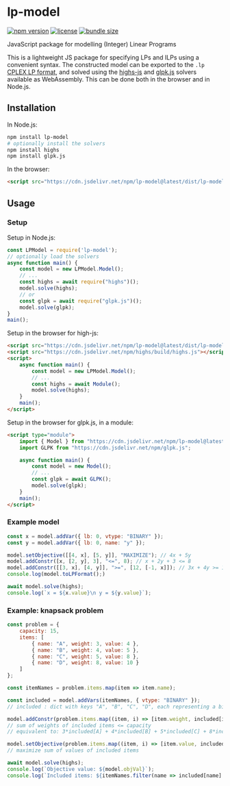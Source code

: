 # lp-model

[![npm version](https://badgen.net/npm/v/lp-model)](https://www.npmjs.com/package/lp-model)
[![license](https://badgen.net/npm/license/lp-model)](https://www.npmjs.com/package/lp-model)
[![bundle size](https://badgen.net/bundlephobia/min/lp-model)](https://bundlephobia.com/result?p=lp-model)

JavaScript package for modelling (Integer) Linear Programs

This is a lightweight JS package for specifying LPs and ILPs using a convenient syntax. The constructed model can be exported to the `.lp` [CPLEX LP format](https://web.mit.edu/lpsolve/doc/CPLEX-format.htm), and solved using the [highs-js](https://github.com/lovasoa/highs-js) and [glpk.js](https://github.com/jvail/glpk.js) solvers available as WebAssembly. This can be done both in the browser and in Node.js.

## Installation

In Node.js:

```bash
npm install lp-model
# optionally install the solvers
npm install highs
npm install glpk.js
```

In the browser:

```html
<script src="https://cdn.jsdelivr.net/npm/lp-model@latest/dist/lp-model.min.js"></script>
```

## Usage

### Setup

Setup in Node.js:

```javascript
const LPModel = require('lp-model');
// optionally load the solvers
async function main() {
    const model = new LPModel.Model();
    // ...
    const highs = await require("highs")();
    model.solve(highs);
    // or
    const glpk = await require("glpk.js")();
    model.solve(glpk);
}
main();
```

Setup in the browser for high-js:
```html
<script src="https://cdn.jsdelivr.net/npm/lp-model@latest/dist/lp-model.min.js"></script>
<script src="https://cdn.jsdelivr.net/npm/highs/build/highs.js"></script>
<script>
    async function main() {
        const model = new LPModel.Model();
        // ...
        const highs = await Module();
        model.solve(highs);
    }
    main();
</script>
```

Setup in the browser for glpk.js, in a module:
```html
<script type="module">
    import { Model } from "https://cdn.jsdelivr.net/npm/lp-model@latest/dist/lp-model.es.min.js";
    import GLPK from "https://cdn.jsdelivr.net/npm/glpk.js";

    async function main() {
        const model = new Model();
        // ...
        const glpk = await GLPK();
        model.solve(glpk);
    }
    main();
</script>
```

### Example model

```javascript
const x = model.addVar({ lb: 0, vtype: "BINARY" });
const y = model.addVar({ lb: 0, name: "y" });

model.setObjective([[4, x], [5, y]], "MAXIMIZE"); // 4x + 5y
model.addConstr([x, [2, y], 3], "<=", 8); // x + 2y + 3 <= 8
model.addConstr([[3, x], [4, y]], ">=", [12, [-1, x]]); // 3x + 4y >= 12 - x
console.log(model.toLPFormat();)

await model.solve(highs);
console.log(`x = ${x.value}\n y = ${y.value}`);
```

### Example: knapsack problem

```javascript
const problem = {
    capacity: 15,
    items: [
        { name: "A", weight: 3, value: 4 },
        { name: "B", weight: 4, value: 5 },
        { name: "C", weight: 5, value: 8 },
        { name: "D", weight: 8, value: 10 }
    ]
};

const itemNames = problem.items.map(item => item.name);

const included = model.addVars(itemNames, { vtype: "BINARY" });
// included : dict with keys "A", "B", "C", "D", each representing a binary variable

model.addConstr(problem.items.map((item, i) => [item.weight, included[item.name]]), "<=", problem.capacity);
// sum of weights of included items <= capacity
// equivalent to: 3*included[A] + 4*included[B] + 5*included[C] + 8*included[D] <= 15

model.setObjective(problem.items.map((item, i) => [item.value, included[item.name]]), "MAXIMIZE");
// maximize sum of values of included items

await model.solve(highs);
console.log(`Objective value: ${model.objVal}`);
console.log(`Included items: ${itemNames.filter(name => included[name].value > 0.5)}`);
```
